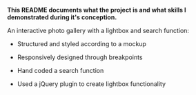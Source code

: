**This README documents what the project is and what skills I demonstrated during it's conception.**

An interactive photo gallery with a lightbox and search function:

* Structured and styled according to a mockup

* Responsively designed through breakpoints

* Hand coded a search function

* Used a jQuery plugin to create lightbox functionality
